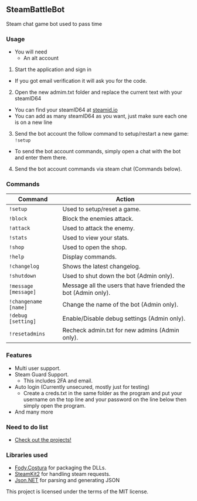 ## SteamBattleBot
Steam chat game bot used to pass time

### Usage
 - You will need
   - An alt account

1. Start the application and sign in
  - If you got email verification it will ask you for the code.

2. Open the new admim.txt folder and replace the current text with your steamID64
  - You can find your steamID64 at [steamid.io](https://steamid.io/)
  - You can add as many steamID64 as you want, just make sure each one is on a new line

3. Send the bot account the follow command to setup/restart a new game: `!setup`
  - To send the bot account commands, simply open a chat with the bot and enter them there.

4. Send the bot account commands via steam chat (Commands below).

### Commands
Command | Action
------------ | -------------
`!setup` | Used to setup/reset a game.
`!block` | Block the enemies attack.
`!attack` | Used to attack the enemy.
`!stats` | Used to view your stats.
`!shop` | Used to open the shop.
`!help` | Display commands.
`!changelog` | Shows the latest changelog.
`!shutdown` | Used to shut down the bot (Admin only).
`!message [message]` | Message all the users that have friended the bot (Admin only).
`!changename [name]` | Change the name of the bot (Admin only).
`!debug [setting]` | Enable/Disable debug settings (Admin only).
`!resetadmins` | Recheck admin.txt for new admins (Admin only).

### Features
- Multi user support.
- Steam Guard Support.
  - This includes 2FA and email.
- Auto login (Currently unsecured, mostly just for testing)
  - Create a creds.txt in the same folder as the program and put your username on the top line and your password on the line below then simply open the program.
- And many more

### Need to do list
- [Check out the projects!](https://github.com/nickthegamer5/SteamBattleBot/projects)

### Libraries used
- [Fody.Costura](https://github.com/Fody/Costura) for packaging the DLLs.
- [SteamKit2](https://github.com/SteamRE/SteamKit) for handling steam requests.
- [Json.NET](https://github.com/JamesNK/Newtonsoft.Json) for parsing and generating JSON

This project is licensed under the terms of the MIT license.
